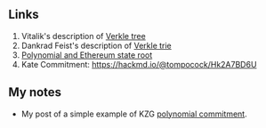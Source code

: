 



## Links
1. Vitalik's description of [Verkle tree](https://vitalik.ca/general/2021/06/18/verkle.html)
2. Dankrad Feist's description of [Verkle trie](https://www.youtube.com/watch?v=RGJOQHzg3UQ)
3. [Polynomial and Ethereum state root](https://ethresear.ch/t/using-polynomial-commitments-to-replace-state-roots/7095)
4. Kate Commitment: https://hackmd.io/@tompocock/Hk2A7BD6U


## My notes
- My post of a simple example of KZG [polynomial commitment](https://jinsnotes.com/2021-10-11-basic-polynomial-commitment).
